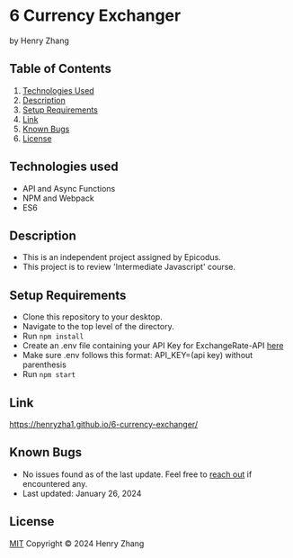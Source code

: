 # 6 Currency Exchanger
by Henry Zhang

## Table of Contents

1. [Technologies Used](#technologies-used)
2. [Description](#description)
3. [Setup Requirements](#setup-requirements)
4. [Link](#link)
5. [Known Bugs](#known-bugs)
6. [License](#license)

## Technologies used
- API and Async Functions
- NPM and Webpack
- ES6 

## Description
- This is an independent project assigned by Epicodus. 
- This project is to review 'Intermediate Javascript' course. 

## Setup Requirements
* Clone this repository to your desktop.
* Navigate to the top level of the directory. 
* Run `npm install`
* Create an .env file containing your API Key for ExchangeRate-API [here](https://www.exchangerate-api.com/)
* Make sure .env follows this format: API_KEY=(api key) without parenthesis
* Run `npm start`

## Link
https://henryzha1.github.io/6-currency-exchanger/

## Known Bugs
- No issues found as of the last update. Feel free to [reach out](mailto:henz51111@gmail.com) if encountered any.
- Last updated: January 26, 2024

## License
[MIT](/LICENSE.txt)
Copyright © 2024 Henry Zhang